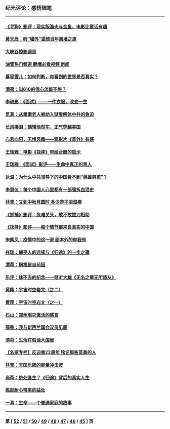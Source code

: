 ### 纪元评论：感悟随笔
---
#### [《寻狗》影评：现实版渔夫与金鱼，电影比童话有趣](../../pages/nsc1035/n13389805.md?11250330) 
#### [黄天辰：听“墙外”遥想当年离墙之旅](../../pages/nsc1035/n13377229.md?11250330) 
#### [大峡谷掠影遐思](../../pages/nsc1035/n13354743.md?11250330) 
#### [油管热门频道 翻墙必看视频 新闻](ok?11250330)
#### [慕容雪儿：如何判断，你看到的世界是否真实？](../../pages/nsc1035/n13332569.md?11250330) 
#### [清荷：叫610的信心怎能不垮？](../../pages/nsc1035/n13304848.md?11250330) 
#### [李疏影：《面试》——一件衣服，改变一生](../../pages/nsc1035/n13292494.md?11250330) 
#### [觅真：从耄耋老人被劫入狱看解体中共的急迫](../../pages/nsc1035/n13284545.md?11250330) 
#### [长风拂泪：辚辚浩然车，正气穿越美国](../../pages/nsc1035/n13284280.md?11250330) 
#### [心若向阳，无惧风霜——观影片《意外》有感](../../pages/nsc1035/n13275318.md?11250330) 
#### [王瑞雅：电影《抉择》带给台商的启示](../../pages/nsc1035/n13274064.md?11250330) 
#### [王瑞雅：《面试》影评——生命中真正的贵人](../../pages/nsc1035/n13260528.md?11250330) 
#### [达温：为什么中共领导下的中国看不到“英雄男孩”？](../../pages/nsc1035/n13257099.md?11250330) 
#### [李思仪：每个中国人心里都有一部强拆血泪史](../../pages/nsc1035/n13249632.md?11250330) 
#### [林青：又到中秋月圆时 多少游子泪湿襟](../../pages/nsc1035/n13245916.md?11250330) 
#### [《抓捕》影评：危难关头，敢不敢拔刀相助](../../pages/nsc1035/n13244251.md?11250330) 
#### [《抉择》影评——每个情节都来自真实的中国](../../pages/nsc1035/n13242564.md?11250330) 
#### [宋紫凤：疫情中的这一家 剧本外的你我他](../../pages/nsc1035/n13242358.md?11250330) 
#### [祥瑞：躺平人的选择与《归途》的一步之遥](../../pages/nsc1035/n13213201.md?11250330) 
#### [清荷：祸福皆自前因](../../pages/nsc1035/n13213177.md?11250330) 
#### [乐评：抹不去的纪念——倾听大雄《无名之辈无所适从》](../../pages/nsc1035/n13163359.md?11250330) 
#### [黄翔：宇宙时空岩文（之二）](../../pages/nsc1035/n13141116.md?11250330) 
#### [黄翔：宇宙时空岩文（之一）](../../pages/nsc1035/n13140355.md?11250330) 
#### [石山：郑州雨灾激活的感言](../../pages/nsc1035/n13135372.md?11250330) 
#### [邢鉴：我与新西兰国会议员见面](../../pages/nsc1035/n13111626.md?11250330) 
#### [清荷：生活在假话大国里](../../pages/nsc1035/n13103916.md?11250330) 
#### [【名家专栏】反迫害22周年 铭记那些英勇的人](../../pages/nsc1035/n13102771.md?11250330) 
#### [林青：天国乐团的能量冲击波](../../pages/nsc1035/n13099634.md?11250330) 
#### [尚荷：绝处逢生？《归途》背后的真实人生](../../pages/nsc1035/n13099470.md?11250330) 
#### [练就耐心带来的益处](../../pages/nsc1035/n13081876.md?11250330) 
#### [一真：生命——个普通家庭的故事](../../pages/nsc1035/n13075782.md?11250330) 

---
#### 第 [ [52](./52.md?11250330) / [51](./51.md?11250330) / [50](./50.md?11250330) / [49](./49.md?11250330) / [48](./48.md?11250330) / [47](./47.md?11250330) / [46](./46.md?11250330) / [45](./45.md?11250330) ] 页
